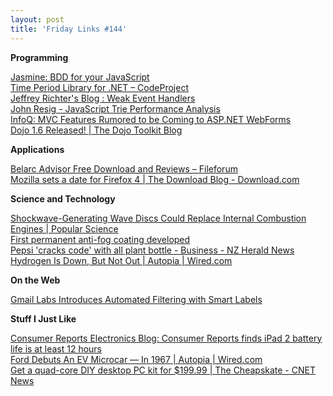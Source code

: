 ```yaml
---
layout: post
title: 'Friday Links #144'
---
```

**Programming**

[Jasmine: BDD for your JavaScript](http://pivotal.github.com/jasmine/)   
[Time Period Library for .NET – CodeProject](http://www.codeproject.com/KB/datetime/TimePeriod.aspx)   
[Jeffrey Richter's Blog : Weak Event Handlers](http://www.wintellect.com/CS/blogs/jeffreyr/archive/2011/03/17/weak-event-handlers.aspx)   
[John Resig - JavaScript Trie Performance Analysis](http://ejohn.org/blog/javascript-trie-performance-analysis/)   
[InfoQ: MVC Features Rumored to be Coming to ASP.NET WebForms](http://www.infoq.com/news/2011/03/WebForms-Next)   
[Dojo 1.6 Released! | The Dojo Toolkit Blog](http://dojotoolkit.org/blog/dojo-1-6-released)

**Applications**

[Belarc Advisor Free Download and Reviews – Fileforum](http://fileforum.betanews.com/detail/Belarc-Advisor/1042897635/1?utm_source=feedburner&utm_medium=feed&utm_campaign=Feed%3A+fileforum%2Ffull+%28Fileforum+-+full+feed%29)   
[Mozilla sets a date for Firefox 4 | The Download Blog - Download.com ](http://download.cnet.com/8301-2007_4-20044032-12.html?part=rss&subj=news&tag=2547-1_3-0-20)

**Science and Technology**

[Shockwave-Generating Wave Discs Could Replace Internal Combustion Engines | Popular Science](http://www.popsci.com/cars/article/2011-03/shockwave-generating-wave-discs-could-replace-cars-internal-combustion-engines)   
[First permanent anti-fog coating developed](http://www.sciencedaily.com/releases/2011/03/110316104117.htm?utm_source=feedburner&utm_medium=feed&utm_campaign=Feed%3A+sciencedaily+%28ScienceDaily%3A+Latest+Science+News%29)   
[Pepsi 'cracks code' with all plant bottle - Business - NZ Herald News](http://www.nzherald.co.nz/business/news/article.cfm?c_id=3&objectid=10712905)   
[Hydrogen Is Down, But Not Out | Autopia | Wired.com ](http://www.wired.com/autopia/2011/03/hydrogen/)

**On the Web**

[Gmail Labs Introduces Automated Filtering with Smart Labels](http://www.makeuseof.com/tag/gmail-labs-introduces-automated-filtering-smart-labels-news/)

**Stuff I Just Like**

[Consumer Reports Electronics Blog: Consumer Reports finds iPad 2 battery life is at least 12 hours](http://blogs.consumerreports.org/electronics/2011/03/consumer-reports-finds-ipad-2-battery-life-is-at-least-12-hours.html?EXTKEY=I72RSE0)   
[Ford Debuts An EV Microcar — In 1967 | Autopia | Wired.com ](http://www.wired.com/autopia/2011/03/ford-debuts-an-ev-microcar-in-1967/)   
[Get a quad-core DIY desktop PC kit for $199.99 | The Cheapskate - CNET News](http://news.cnet.com/8301-13845_3-20044243-58.html?part=rss&tag=feed&subj=TheCheapskate)
